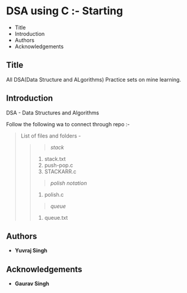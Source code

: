 # DSA using C :- Starting

 - Title
 - Introduction
 - Authors
 - Acknowledgements

## Title
 
All DSA(Data Structure and ALgorithms) Practice sets on mine learning.

## Introduction

DSA - Data Structures and Algorithms

Follow the following wa to connect through repo :- 
>List of files and folders -
>>>*stack*
>> 1. stack.txt
>> 2. push-pop.c
>> 3. STACKARR.c
>>>*polish notation*
>> 1. polish.c
>>>*queue*
>> 1. queue.txt
>>>

## Authors

 - **Yuvraj Singh**

## Acknowledgements

 - **Gaurav Singh**

